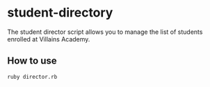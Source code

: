 # student-directory

The student director script allows you to manage the list of students enrolled at Villains Academy.

## How to use

```shell
ruby director.rb
```
